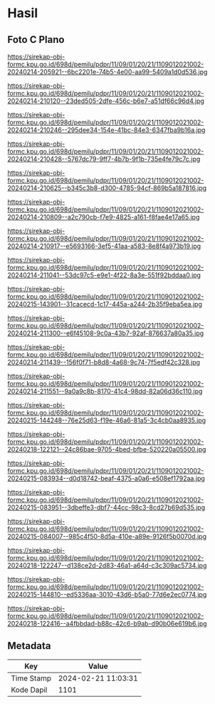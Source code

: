 # Hasil

## Foto C Plano

https://sirekap-obj-formc.kpu.go.id/698d/pemilu/pdpr/11/09/01/20/21/1109012021002-20240214-205921--6bc2201e-74b5-4e00-aa99-5409a1d0d536.jpg

https://sirekap-obj-formc.kpu.go.id/698d/pemilu/pdpr/11/09/01/20/21/1109012021002-20240214-210120--23ded505-2dfe-456c-b6e7-a51df66c96d4.jpg

https://sirekap-obj-formc.kpu.go.id/698d/pemilu/pdpr/11/09/01/20/21/1109012021002-20240214-210246--295dee34-154e-41bc-84e3-6347fba9b16a.jpg

https://sirekap-obj-formc.kpu.go.id/698d/pemilu/pdpr/11/09/01/20/21/1109012021002-20240214-210428--5767dc79-9ff7-4b7b-9f1b-735e4fe79c7c.jpg

https://sirekap-obj-formc.kpu.go.id/698d/pemilu/pdpr/11/09/01/20/21/1109012021002-20240214-210625--b345c3b8-d300-4785-94cf-869b5a187816.jpg

https://sirekap-obj-formc.kpu.go.id/698d/pemilu/pdpr/11/09/01/20/21/1109012021002-20240214-210809--a2c790cb-f7e9-4825-a161-f8fae4e17a65.jpg

https://sirekap-obj-formc.kpu.go.id/698d/pemilu/pdpr/11/09/01/20/21/1109012021002-20240214-210917--e5693166-3ef5-41aa-a583-8e8f4a973b19.jpg

https://sirekap-obj-formc.kpu.go.id/698d/pemilu/pdpr/11/09/01/20/21/1109012021002-20240214-211041--53dc97c5-e9e1-4f22-8a3e-551f92bddaa0.jpg

https://sirekap-obj-formc.kpu.go.id/698d/pemilu/pdpr/11/09/01/20/21/1109012021002-20240215-143901--31cacecd-1c17-445a-a244-2b35f9eba5ea.jpg

https://sirekap-obj-formc.kpu.go.id/698d/pemilu/pdpr/11/09/01/20/21/1109012021002-20240214-211300--e6f45108-9c0a-43b7-92af-876637a80a35.jpg

https://sirekap-obj-formc.kpu.go.id/698d/pemilu/pdpr/11/09/01/20/21/1109012021002-20240214-211439--156f0f71-b8d8-4a68-9c74-7f5edf42c328.jpg

https://sirekap-obj-formc.kpu.go.id/698d/pemilu/pdpr/11/09/01/20/21/1109012021002-20240214-211551--9a0a9c8b-8170-41c4-98dd-82a06d36c110.jpg

https://sirekap-obj-formc.kpu.go.id/698d/pemilu/pdpr/11/09/01/20/21/1109012021002-20240215-144248--76e25d63-f19e-46a6-81a5-3c4cb0aa8935.jpg

https://sirekap-obj-formc.kpu.go.id/698d/pemilu/pdpr/11/09/01/20/21/1109012021002-20240218-122121--24c86bae-9705-4bed-bfbe-520220a05500.jpg

https://sirekap-obj-formc.kpu.go.id/698d/pemilu/pdpr/11/09/01/20/21/1109012021002-20240215-083934--d0d18742-beaf-4375-a0a6-e508ef1792aa.jpg

https://sirekap-obj-formc.kpu.go.id/698d/pemilu/pdpr/11/09/01/20/21/1109012021002-20240215-083951--3dbeffe3-dbf7-44cc-98c3-8cd27b69d535.jpg

https://sirekap-obj-formc.kpu.go.id/698d/pemilu/pdpr/11/09/01/20/21/1109012021002-20240215-084007--985c4f50-8d5a-410e-a89e-9126f5b0070d.jpg

https://sirekap-obj-formc.kpu.go.id/698d/pemilu/pdpr/11/09/01/20/21/1109012021002-20240218-122247--d138ce2d-2d83-46a1-a64d-c3c309ac5734.jpg

https://sirekap-obj-formc.kpu.go.id/698d/pemilu/pdpr/11/09/01/20/21/1109012021002-20240215-144810--ed5336aa-3010-43d6-b5a0-77d6e2ec0774.jpg

https://sirekap-obj-formc.kpu.go.id/698d/pemilu/pdpr/11/09/01/20/21/1109012021002-20240218-122416--a4fbbdad-b88c-42c6-b9ab-d90b06e619b6.jpg


## Metadata

| Key        | Value               |
| ---------- | ------------------- |
| Time Stamp | 2024-02-21 11:03:31 |
| Kode Dapil | 1101                |



